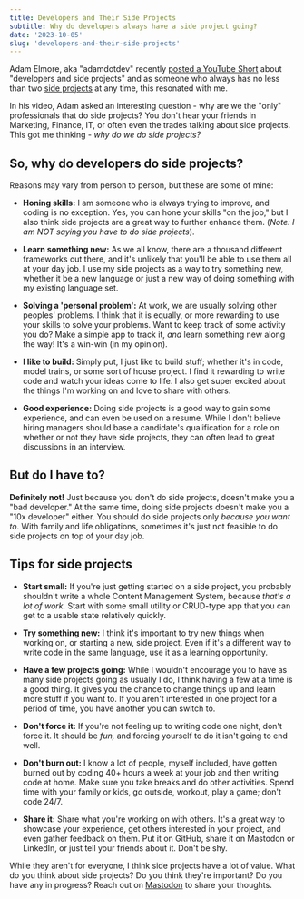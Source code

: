 ```yaml
---
title: Developers and Their Side Projects
subtitle: Why do developers always have a side project going?
date: '2023-10-05'
slug: 'developers-and-their-side-projects'
---
```


Adam Elmore, aka "adamdotdev" recently [posted a YouTube Short][1] about "developers and side projects" and
as someone who always has no less than two [side projects][3] at any time, this resonated with me.

In his video, Adam asked an interesting question - why are we the "only" professionals that do side projects? You don't hear your friends in Marketing, Finance, IT, or often even the trades talking about side projects. This got me thinking - _why do we do side projects?_

## So, why do developers do side projects?

Reasons may vary from person to person, but these are some of mine:

- **Honing skills:** I am someone who is always trying to improve, and coding is no exception. Yes, you can hone your skills "on the job," but I also think side projects are a great way to further enhance them. (_Note: I am NOT saying you have to do side projects_).

- **Learn something new:** As we all know, there are a thousand different frameworks out there, and it's unlikely that you'll be able to use them all at your day job. I use my side projects as a way to try something new, whether it be a new language or just a new way of doing something with my existing language set.

- **Solving a 'personal problem':** At work, we are usually solving other peoples' problems. I think that it is equally, or more rewarding to use your skills to solve your problems. Want to keep track of some activity you do? Make a simple app to track it, _and_ learn something new along the way! It's a win-win (in my opinion).

- **I like to build:** Simply put, I just like to build stuff; whether it's in code, model trains, or some sort of house project. I find it rewarding to write code and watch your ideas come to life. I also get super excited about the things I'm working on and love to share with others.

- **Good experience:** Doing side projects is a good way to gain some experience, and can even be used on a resume. While I don't believe hiring managers should base a candidate's qualification for a role on whether or not they have side projects, they can often lead to great discussions in an interview.

## But do I have to?

**Definitely not!** Just because you don't do side projects, doesn't make you a "bad developer." At the same time, doing side projects doesn't make you a "10x developer" either. You should do side projects only _because you want to_. With family and life obligations, sometimes it's just not feasible to do side projects on top of your day job.

## Tips for side projects

- **Start small:** If you're just getting started on a side project, you probably shouldn't write a whole Content Management System, because _that's a lot of work._ Start with some small utility or CRUD-type app that you can get to a usable state relatively quickly.

- **Try something new:** I think it's important to try new things when working on, or starting a new, side project. Even if it's a different way to write code in the same language, use it as a learning opportunity.

- **Have a few projects going:** While I wouldn't encourage you to have as many side projects going as usually I do, I think having a few at a time is a good thing. It gives you the chance to change things up and learn more stuff if you want to. If you aren't interested in one project for a period of time, you have another you can switch to.

- **Don't force it:** If you're not feeling up to writing code one night, don't force it. It should be _fun,_ and forcing yourself to do it isn't going to end well.

- **Don't burn out:** I know a lot of people, myself included, have gotten burned out by coding 40+ hours a week at your job and then writing code at home. Make sure you take breaks and do other activities. Spend time with your family or kids, go outside, workout, play a game; don't code 24/7.

- **Share it:** Share what you're working on with others. It's a great way to showcase your experience, get others interested in your project, and even gather feedback on them. Put it on GitHub, share it on Mastodon or LinkedIn, or just tell your friends about it. Don't be shy.

While they aren't for everyone, I think side projects have a lot of value. What do you think about side projects? Do you think they're important? Do you have any in progress? Reach out on [Mastodon][2] to share your thoughts.

[1]:https://www.youtube.com/shorts/zS6HP-5D-6Y
[2]:https://hachyderm.io/@mattmillican
[3]:/projects
